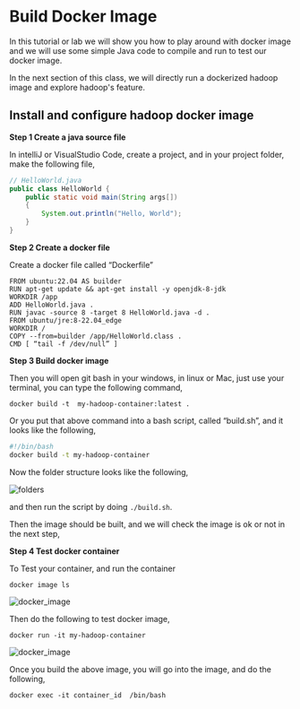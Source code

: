 # Build Docker Image

In this tutorial or lab we will show you how to play around with docker image and we will use some simple Java code to compile and run to test our docker image.

In the next section of this class, we will directly run a dockerized hadoop image and explore hadoop's feature.

## Install and configure hadoop docker image

**Step 1 Create a java source file**

In intelliJ or VisualStudio Code, create a project, and in your project folder,   make the following file,

```java
// HelloWorld.java
public class HelloWorld {
    public static void main(String args[])
    {
        System.out.println("Hello, World");
    }
}
```

**Step 2 Create a docker file**

Create a docker file  called “Dockerfile”

```docker
FROM ubuntu:22.04 AS builder
RUN apt-get update && apt-get install -y openjdk-8-jdk
WORKDIR /app
ADD HelloWorld.java .
RUN javac -source 8 -target 8 HelloWorld.java -d .
FROM ubuntu/jre:8-22.04_edge
WORKDIR /
COPY --from=builder /app/HelloWorld.class .
CMD [ “tail -f /dev/null” ]
```

**Step 3 Build docker image**

Then you will open git bash in your windows, in linux or Mac, just use your terminal, you can type the following command,

`docker build -t  my-hadoop-container:latest .`

Or you put that above command into a bash script, called “build.sh”, and it looks like the following,

```bash
#!/bin/bash
docker build -t my-hadoop-container
```

Now the folder structure looks like the following,

![folders](https://kevinli-webbertech.github.io/blog/images/big_data/hadoop/folders.png)

and then run the script by doing `./build.sh`.

Then the image should be built, and we will check the image is ok or not in the next step,

**Step 4 Test docker container**

To Test your container, and run the container

`docker image ls`

![docker_image](https://kevinli-webbertech.github.io/blog/images/big_data/hadoop/docker_image.png)

Then do the following to test docker image,

`docker run -it my-hadoop-container`

![docker_image](https://kevinli-webbertech.github.io/blog/images/big_data/hadoop/test_docker_image.png)

Once you build the above image, you will go into the image, and do the following,

`docker exec -it container_id  /bin/bash`